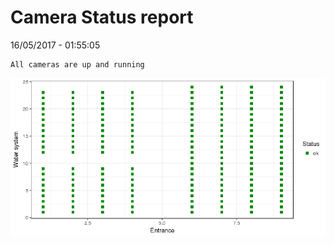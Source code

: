 Camera Status report
================
16/05/2017 - 01:55:05

    All cameras are up and running

![](camreport_files/figure-markdown_github/unnamed-chunk-2-1.png)
